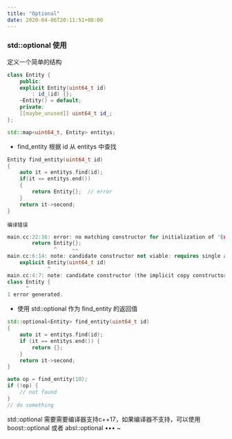 ```yaml
---
title: "Optional"
date: 2020-04-06T20:11:51+08:00
---
```


<!--more-->

### std::optional 使用



定义一个简单的结构

```c++
class Entity {
    public:
    explicit Entity(uint64_t id)
        : id_(id) {};
    ~Entity() = default;
    private:
    [[maybe_unused]] uint64_t id_;
};

std::map<uint64_t, Entity> entitys;
```



- find_entity 根据 id 从 entitys 中查找

```c++
Entity find_entity(uint64_t id)
{
    auto it = entitys.find(id);
    if(it == entitys.end())
    {
        return Entity{};  // error
    }
    return it->second;
}
```

`编译错误`

```c++
main.cc:22:16: error: no matching constructor for initialization of 'Entity'
        return Entity{};
               ^     ~~
main.cc:6:14: note: candidate constructor not viable: requires single argument 'id', but no arguments were provided
    explicit Entity(uint64_t id)
             ^
main.cc:4:7: note: candidate constructor (the implicit copy constructor) not viable: requires 1 argument, but 0 were provided
class Entity {
      ^
1 error generated.

```



- 使用 std::optional 作为 find_entity 的返回值

```c++
std::optional<Entity> find_entity(uint64_t id)
{
    auto it = entitys.find(id);
    if (it == entitys.end()) {
        return {};
    }
    return it->second;
}
```



```c++
auto op = find_entity(10);
if (!op) {
    // not found
}
// do something
```


std::optional 需要需要编译器支持c++17，如果编译器不支持，可以使用 boost::optional 或者 absl::optional
••• ~
